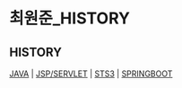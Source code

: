 # 최원준_HISTORY

HISTORY
---
[JAVA](./JAVA) | [JSP/SERVLET](./JSPSERVLET) | [STS3](./STS3) |  [SPRINGBOOT](./SPRINGBOOT)
